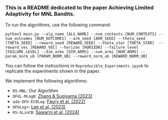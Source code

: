 ### This is a README dedicated to the paper Achieving Limited Adaptivity for MNL Bandits.

To run the algorithms, use the following command: 

`python3 main.py --alg_name [ALG_NAME] --num_contexts [NUM_CONTEXTS] --num_outcomes [NUM_OUTCOMES] --arm_seed [ARM_SEED] --theta_seed [THETA_SEED] --reward_seed [REWARD_SEED] --theta_star [THETA_STAR]  --reward_vec [REWARD_VEC] --horizon [HORIZON] --failure_level [FAILURE_LEVEL] --dim_arms [DIM_ARMS] --num_arms [NUM_ARMS] --param_norm_ub [PARAM_NORM_UB] --reward_norm_ub [REWARD_NORM_UB]`

You can follow the instructions in `Reproducible_Experiments.ipynb` to replicate the experiments shown in the paper.

We implement the following algorithms:

- `RS-MNL`: Our Algorithm
- `OFUL-MLogB`: [Zhang & Sugiyama (2023)](https://proceedings.neurips.cc/paper_files/paper/2023/file/5ef04392708bb2340cb9b7da41225660-Paper-Conference.pdf)
- `ada-OFU-ECOLog`: [Faury et al. (2022)](https://proceedings.mlr.press/v151/faury22a/faury22a.pdf)
- `OFULog+`: [Lee et al. (2023)](https://arxiv.org/abs/2310.18554)
- `RS-GLinCB`: [Sawarni et al. (2024)](https://proceedings.neurips.cc/paper_files/paper/2024/file/0faa0019b0a8fcab8e6476bc43078e2e-Paper-Conference.pdf)
